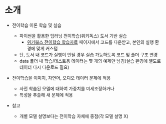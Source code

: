 # 소개

- 전이학습 이론 학습 및 실습
    - 파이썬을 활용한 딥러닝 전이학습(위키독스) 도서 기반 실습
        - [위키북스 전이학습 학습자료](https://wikibook.co.kr/transfer-learning/) 페이지에서 코드를 다운받고, 본인의 실행 환경에 맞게 커스텀
    - 단, 도서 내 코드가 실행이 안될 경우 실습 가능하도록 코드 및 폴더 구조 변경
    - data 폴더 내 학습/테스트용 데이터는 몇 개의 예제만 남김(실습 환경에 별도로 데이터 다시 다운로드 필요)
- 전이학습을 이미지, 자연어, 오디오 데이터 문제에 적용
    - 사전 학습된 모델에 대하여 가중치를 미세조정하거나
    - 특성을 추출해 새 문제에 적용

- 참고
    - 개별 모델 설명보다는 전이학습 자체에 중점(각 모델 설명 X)
        
    